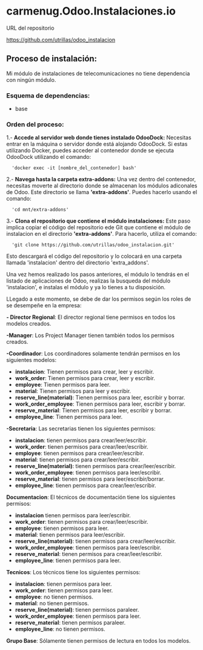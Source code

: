 # carmenug.Odoo.Instalaciones.io

URL del repositorio

https://github.com/utrillas/odoo_instalacion

## Proceso de instalación:

Mi módulo de instalaciones de telecomunicaciones no tiene dependencia con ningún módulo.

### Esquema de dependencias:

* base

### Orden del proceso:

1.- **Accede al servidor web donde tienes instalado OdooDock:**
  Necesitas entrar en la máquina o servidor donde está alojando OdooDock. Si estas utilizando Docker, puedes   acceder al contenedor donde se ejecuta OdooDock utilizando el comando:
  
      'docker exec -it [nombre_del_contenedor] bash'
      
2.- **Navega hasta la carpeta extra-addons:**
  Una vez dentro del contenedor, necesitas moverte al directorio donde se almacenan los módulos adiconales     de Odoo. Este directorio se llama **'extra-addons'**. Puedes hacerlo usando el comando:
  
      'cd mnt/extra-addons'
      
3.- **Clona el repositorio que contiene el módulo instalaciones:**
  Este paso implica copiar el código del repositorio ede Git que contiene el módulo de instalacion en el 
  directorio **'extra-addons'**. Para hacerlo, utiliza el comando:
  
      'git clone https://github.com/utrillas/odoo_instalacion.git'
      
  Esto descargará el código del repositorio y lo colocará en una carpeta llamada 'instalacion' dentro del      directorio 'extra_addons'.

Una vez hemos realizado los pasos anteriores, el módulo lo tendrás en el listado de aplicaciones de Odoo, realizas la busqueda del módulo 'instalacion', e instalas el módulo y ya lo tienes a tu disposición.

LLegado a este momento, se debe de dar los permisos según los roles de se desempeñe en la empresa:

  **- Director Regional**:
        El director regional tiene permisos en todos los modelos creados.

  **-Manager**:
        Los Project Manager tienen también todos los permisos creados.

  **-Coordinador**:
        Los coordinadores solamente tendrán permisos en los siguientes modelos:
- **instalacion**: Tienen permisos para crear, leer y escribir.
- **work_order**: Tienen permisos para crear, leer y escribir.
- **employee**: Tienen permisos para leer.
- **material**: Tienen permisos para leer y escribir.
- **reserve_line(material)**: Tienen permisos para leer, escribir y borrar.
- **work_order_employee**: Tienen permisos para leer, escribir y borrar.
- **reserve_material**: Tienen permisos para leer, escribir y borrar.
- **employee_line**: Tienen permisos para leer.


          
 **-Secretaria**:
       Las secretarias tienen los siguientes permisos:
  - **instalacion**: tienen permisos para crear/leer/escribir.
  - **work_order**: tienen permisos para crear/leer/escribir.
  - **employee**: tienen permisos para crear/leer/escribir.
  - **material**: tienen permisos para crear/leer/escribir.
  - **reserve_line(material)**: tienen permisos para crear/leer/escribir.
  - **work_order_employee**: tienen permisos para leer/escribir.
  - **reserve_material**: tienen permisos para leer/escribir/borrar.
  - **employee_line**: tienen permisos para crear/leer/escribir.
          
  **Documentacion**:
        El técnicos de documentación tiene los siguientes permisos:
  - **instalacion** tienen permisos para leer/escribir.
  - **work_order**: tienen permisos para crear/leer/escribir.
  - **employee**: tienen permisos para leer.
  - **material**: tienen permisos para leer/escribir.
  - **reserve_line(material)**: tienen permisos para crear/leer/escribir.
  - **work_order_employee**: tienen permisos para leer/escribir.
  - **reserve_material**: tienen permisos para crear/leer/escribir.
  - **employee_line**: tienen permisos para leer.

  **Tecnicos**:
          Los técnicos tiene los siguientes permisos:
  - **instalacion**: tienen permisos para leer.
  - **work_order**: tienen permisos para leer.
  - **employee**:  no tienen permisos.
  - **material**: no tienen permisos.
  - **reserve_line(material)**: tienen permisos paraleer.
  - **work_order_employee**: tienen permisos para leer.
  - **reserve_material**: tienen permisos paraleer.
  - **employee_line**: no tienen permisos.
            
  **Grupo Base**:
        Sólamente tienen permisos de lectura en todos los modelos.

            
